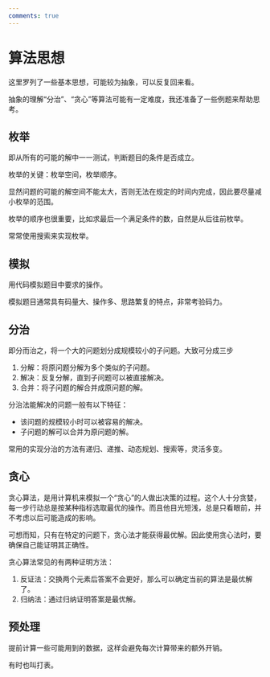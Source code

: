 ```yaml
---
comments: true
---
```


# 算法思想

这里罗列了一些基本思想，可能较为抽象，可以反复回来看。

抽象的理解“分治”、“贪心”等算法可能有一定难度，我还准备了一些例题来帮助思考。

## 枚举

即从所有的可能的解中一一测试，判断题目的条件是否成立。

枚举的关键：枚举空间，枚举顺序。

显然问题的可能的解空间不能太大，否则无法在规定的时间内完成，因此要尽量减小枚举的范围。

枚举的顺序也很重要，比如求最后一个满足条件的数，自然是从后往前枚举。

常常使用搜索来实现枚举。

## 模拟

用代码模拟题目中要求的操作。

模拟题目通常具有码量大、操作多、思路繁复的特点，非常考验码力。

## 分治

即分而治之，将一个大的问题划分成规模较小的子问题。大致可分成三步

1. 分解：将原问题分解为多个类似的子问题。
2. 解决：反复分解，直到子问题可以被直接解决。
3. 合并：将子问题的解合并成原问题的解。

分治法能解决的问题一般有以下特征：

- 该问题的规模较小时可以被容易的解决。
- 子问题的解可以合并为原问题的解。

常用的实现分治的方法有递归、递推、动态规划、搜索等，灵活多变。

## 贪心

贪心算法，是用计算机来模拟一个“贪心”的人做出决策的过程。这个人十分贪婪，每一步行动总是按某种指标选取最优的操作。而且他目光短浅，总是只看眼前，并不考虑以后可能造成的影响。

可想而知，只有在特定的问题下，贪心法才能获得最优解。因此使用贪心法时，要确保自己能证明其正确性。

贪心算法常见的有两种证明方法：

1. 反证法：交换两个元素后答案不会更好，那么可以确定当前的算法是最优解了。
2. 归纳法：通过归纳证明答案是最优解。

## 预处理

提前计算一些可能用到的数据，这样会避免每次计算带来的额外开销。

有时也叫打表。
